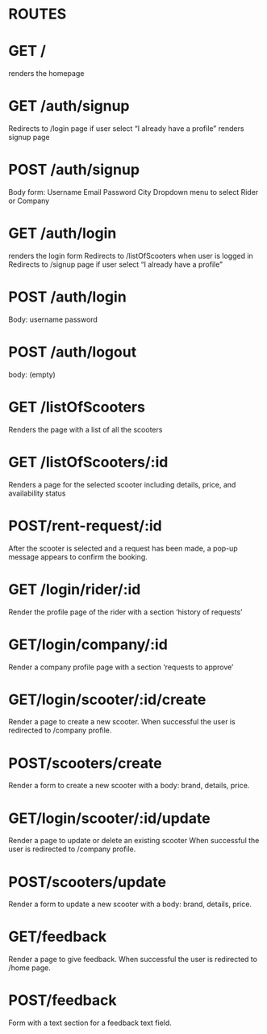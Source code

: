 # ROUTES

# GET /
renders the homepage

# GET /auth/signup
Redirects to /login page if user select “I already have a profile”
renders signup page
 
# POST /auth/signup
Body form:
Username
Email
Password
City
Dropdown menu to select Rider or Company
 
# GET /auth/login
renders the login form
Redirects to /listOfScooters when user is logged in
Redirects to /signup page if user select “I already have a profile”
 
# POST /auth/login
Body:
username
password
 
# POST /auth/logout
body: (empty)
 
# GET  /listOfScooters
Renders the page with a list of all the scooters
 
# GET  /listOfScooters/:id
Renders a page for the selected scooter including details, price, and availability status
 
# POST/rent-request/:id
After the scooter is selected and a request has been made, a pop-up message appears to confirm the booking.
 
# GET /login/rider/:id
Render the profile page of the rider with a section ‘history of requests’
 
# GET/login/company/:id
Render a company profile page with a section ‘requests to approve’
 
# GET/login/scooter/:id/create
Render a page to create a new scooter.
When successful the user is redirected to /company profile.
 
# POST/scooters/create
Render a form to create a new scooter with a body: brand, details, price.
 
# GET/login/scooter/:id/update
Render a page to update or delete an existing scooter
When successful the user is redirected to /company profile.
 
# POST/scooters/update
Render a form to update a new scooter with a body: brand, details, price.
 
# GET/feedback
Render a page to give feedback.
When successful the user is redirected to /home page.
 
# POST/feedback
Form with a text section for a feedback text field.

